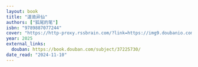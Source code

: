 ```yaml
---
layout: book
title: "道诡异仙"
authors: ["狐尾的笔"]
isbn: "9789887077244"
cover: "https://http-proxy.rssbrain.com/?link=https://img9.doubanio.com/view/subject/l/public/s35075164.jpg"
year: 2025
external_links:
  douban: https://book.douban.com/subject/37225730/
date_read: "2024-11-10"
---
```

